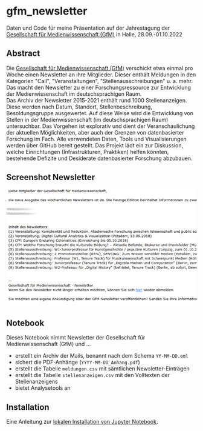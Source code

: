 # gfm_newsletter
Daten und Code für meine Präsentation auf der Jahrestagung der [Gesellschaft für Medienwissenschaft (GfM)](https://gfmedienwissenschaft.de/) in Halle, 28.09.-01.10.2022

## Abstract

Die [Gesellschaft für Medienwissenschaft (GfM)](https://gfmedienwissenschaft.de/) verschickt etwa einmal pro Woche einen Newsletter an ihre Mitglieder. Dieser enthält Meldungen in den Kategorien "Call", "Veranstaltungen", "Stellenausschreibungen" u. a. mehr. Das macht den Newsletter zu einer Forschungsressource zur Entwicklung der Medienwissenschaft im deutschsprachigen Raum.  
Das Archiv der Newsletter 2015-2021 enthält rund 1000 Stellenanzeigen. Diese werden nach Datum, Standort, Stellenbeschreibung, Besoldungsgruppe ausgewertet. Auf diese Weise wird die Entwicklung von Stellen in der Medienwissenschaft (im deutschsprachigen Raum) untersuchbar. Das Vorgehen ist explorativ und dient der Veranschaulichung der aktuellen Möglichkeiten, aber auch der Grenzen von datenbasierter Forschung im Fach. Alle verwendeten Daten, Tools und Visualisierungen werden über GitHub bereit gestellt. Das Projekt lädt ein zur Diskussion, welche Einrichtungen (Infrastrukturen, Praktiken) helfen könnten, bestehende Defizite und Desiderate datenbasierter Forschung abzubauen.

## Screenshot Newsletter

![Screenshot Newsletter](screenshot_newsletter.png)

## Notebook

Dieses Notebook nimmt Newsletter der Gesellschaft für Medienwissenschaft (GfM) und …
- erstellt ein Archiv der Mails, benannt nach dem Schema `YY-MM-DD.eml`
- sichert die PDF-Anhänge (`YYYY-MM-DD_Anhang.pdf`)
- erstellt die Tabelle `meldungen.csv` mit sämtlichen Newsletter-Einträgen
- erstellt die Tabelle `stellenanzeigen.csv` mit den Volltexten der Stellenanzeigens
- bietet Analysetools an

## Installation

Eine Anleitung zur [lokalen Installation von Jupyter Notebook](https://jupyter-notebook.readthedocs.io/en/latest/).
